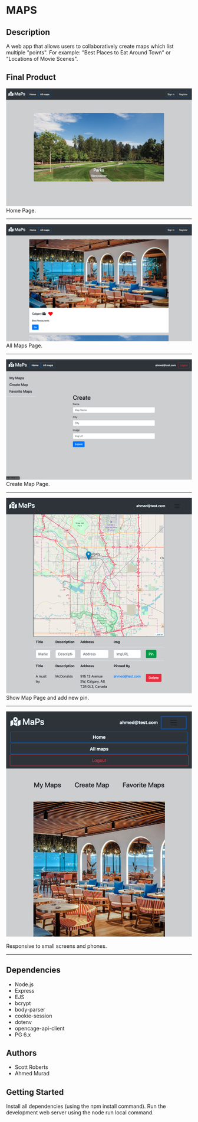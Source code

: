 MAPS
=========

## Description
A web app that allows users to collaboratively create maps which list multiple "points". For example: "Best Places to Eat Around Town" or "Locations of Movie Scenes".


## Final Product

![Image description](https://github.com/ScottRoberts0/maps-app/blob/master/docs/img%201.png)
Home Page.
- - -

![Image description](https://github.com/ScottRoberts0/maps-app/blob/master/docs/img%202.png)
All Maps Page.
- - -

![Image description](https://github.com/ScottRoberts0/maps-app/blob/master/docs/img%203.png)
Create Map Page.
- - -

![Image description](https://github.com/ScottRoberts0/maps-app/blob/master/docs/img%204.png)
Show Map Page and add new pin.
- - -

![Image description](https://github.com/ScottRoberts0/maps-app/blob/master/docs/img%205.png)

Responsive to small screens and phones.
- - -


## Dependencies

- Node.js
- Express
- EJS
- bcrypt
- body-parser
- cookie-session
- dotenv
- opencage-api-client
- PG 6.x

## Authors

- Scott Roberts
- Ahmed Murad



## Getting Started

Install all dependencies (using the npm install command).
Run the development web server using the node run local command.
